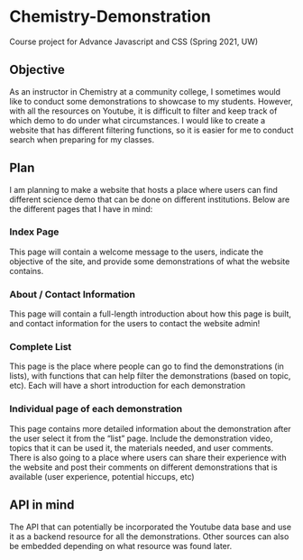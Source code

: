 # Chemistry-Demonstration
Course project for Advance Javascript and CSS (Spring 2021, UW)

## Objective
As an instructor in Chemistry at a community college, I sometimes would like to conduct some demonstrations to showcase to my students.  However, with all the resources on Youtube, it is difficult to filter and keep track of which demo to do under what circumstances.  I would like to create a website that has different filtering functions, so it is easier for me to conduct search when preparing for my classes.

## Plan
I am planning to make a website that hosts a place where users can find different science demo that can be done on different institutions. Below are the different pages that I have in mind:

### Index Page
This page will contain a welcome message to the users, indicate the objective of the site, and provide some demonstrations of what the website contains.

### About / Contact Information
This page will contain a full-length introduction about how this page is built, and contact information for the users to contact the website admin!

### Complete List
This page is the place where people can go to find the demonstrations (in lists), with functions that can help filter the demonstrations (based on topic, etc).  Each will have a short introduction for each demonstration

### Individual page of each demonstration
This page contains more detailed information about the demonstration after the user select it from the “list” page.  Include the demonstration video, topics that it can be used it, the materials needed, and user comments.  There is also going to a place where users can share their experience with the website and post their comments on different demonstrations that is available (user experience, potential hiccups, etc)

## API in mind
The API that can potentially be incorporated the Youtube data base and use it as a backend resource for all the demonstrations.  Other sources can also be embedded depending on what resource was found later.



